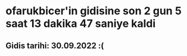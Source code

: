 # ofarukbicer'in gidisine son 2 gun 5 saat 13 dakika 47 saniye kaldi

## Gidis tarihi: 30.09.2022 :(